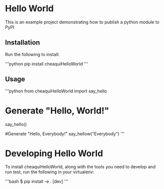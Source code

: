 # Hello World

This is an example project demonstrating how to publish a python module to PyPI

## Installation

Run the following to install:

'''python
pip install cheaquiHelloWorld
'''

## Usage

'''python
from cheaquiHelloWorld import say_hello

# Generate "Hello, World!"
say_hello()

#Generate "Hello, Everybody!"
say_hellow("Everybody")
'''

# Developing Hello World

To install cheaquiHelloWorld, along with the tools you need to develop and run test, run the following in your virtualenv:


'''bash
$ pip install -e . [dev]
'''
